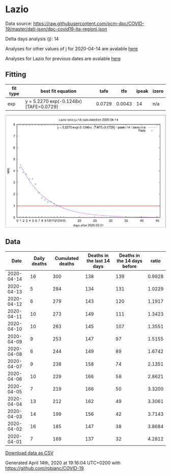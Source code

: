 # Lazio

Data source: https://raw.githubusercontent.com/pcm-dpc/COVID-19/master/dati-json/dpc-covid19-ita-regioni.json

Delta days analysis (j): 14

Analyses for other values of j for 2020-04-14 are avalable [here](../2020-04-14/README.md)

Analyses for Lazio for previous dates are avalable [here](../README.md)

## Fitting 
|fit type|best fit equation|tafe|tfe|ipeak|izero|
|-------|-----|--------|------|---|---|
|exp|y = 5.2270 exp(-0.1248x)  [TAFE=0.0729]|0.0729|0.0043|14|n/a|

![Plot](COVID-19_lazio_j14_2020-04-14.png)

## Data
|Date|Daily deaths|Cumulated deaths|Deaths in the last 14 days|Deaths in the 14 days before|ratio|
|----|----------|-----------|-------|--------------------|-----|
|2020-04-14|16|300|138|139|0.9928|
|2020-04-13|5|284|134|131|1.0229|
|2020-04-12|6|279|143|120|1.1917|
|2020-04-11|10|273|149|111|1.3423|
|2020-04-10|10|263|145|107|1.3551|
|2020-04-09|9|253|147|97|1.5155|
|2020-04-08|6|244|149|89|1.6742|
|2020-04-07|9|238|158|74|2.1351|
|2020-04-06|10|229|166|58|2.8621|
|2020-04-05|7|219|166|50|3.3200|
|2020-04-04|13|212|162|49|3.3061|
|2020-04-03|14|199|156|42|3.7143|
|2020-04-02|16|185|147|38|3.8684|
|2020-04-01|7|169|137|32|4.2812|

[Download data as CSV](COVID-19_lazio_j14_2020-04-14.csv)

Generated April 14th, 2020 at 19:16:04 UTC+0200 with https://github.com/robianc/COVID-19
